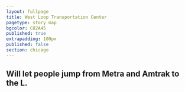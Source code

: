 ```yaml
---
layout: fullpage
title: West Loop Transportation Center
pagetype: story map
bgcolor: C82A45
published: true
extrapadding: 100px
published: false
section: chicago
---
```


## Will let people jump from Metra and Amtrak to the L.
